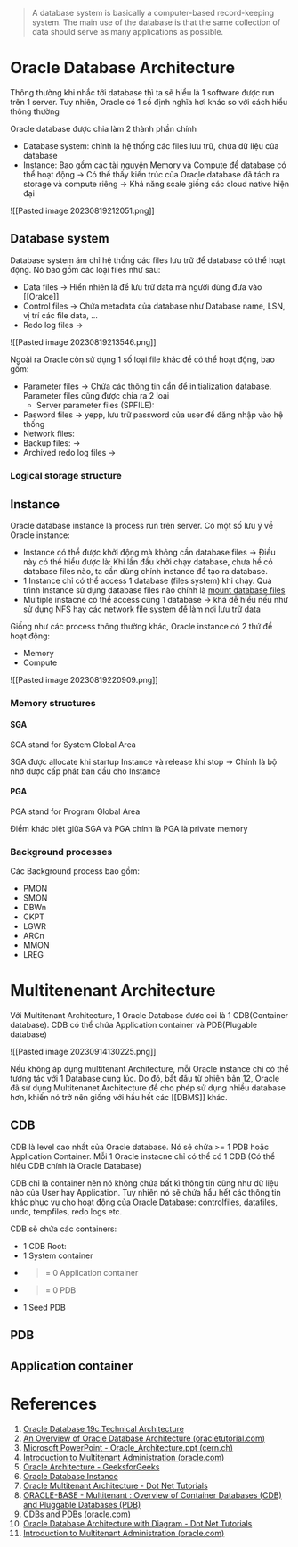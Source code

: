 > A database system is basically a computer-based record-keeping system. The main use of the database is that the same collection of data should serve as many applications as possible.

# Oracle Database Architecture

Thông thường khi nhắc tới database thì ta sẽ hiểu là 1 software được run trên 1 server. Tuy nhiên, Oracle có 1 số định nghĩa hơi khác so với cách hiểu thông thường

Oracle database được chia làm 2 thành phần chính
- Database system: chính là hệ thống các files lưu trữ, chứa dữ liệu của database
- Instance: Bao gồm các tài nguyên Memory và Compute để database có thể hoạt động
-> Có thể thấy kiến trúc của Oracle database đã tách ra storage và compute riêng -> Khả năng scale giống các cloud native hiện đại

![[Pasted image 20230819212051.png]]

## Database system

Database system ám chỉ hệ thống các files lưu trữ để database có thể hoạt động. Nó bao gồm các loại files như sau:
- Data files -> Hiển nhiên là để lưu trữ data mà người dùng đưa vào [[Oralce]]
- Control files -> Chứa metadata của database như Database name, LSN, vị trí các file data, ...
- Redo log files ->

![[Pasted image 20230819213546.png]]

Ngoài ra Oracle còn sử dụng 1 số loại file khác để có thể hoạt động, bao gồm:
- Parameter files -> Chứa các thông tin cần để initialization database. Parameter files cũng được chia ra 2 loại
	- Server parameter files (SPFILE): 
- Pasword files -> yepp, lưu trữ password của user để đăng nhập vào hệ thống
- Network files:
- Backup files: ->
- Archived redo log files ->

### Logical storage structure
## Instance

Oracle database instance là process run trên server.
Có một số lưu ý về Oracle instance:
- Instance có thể được khởi động mà không cần database files -> Điều này có thể hiểu được là: Khi lần đầu khởi chạy database, chưa hề có database files nào, ta cần dùng chính instance để tạo ra database.
- 1 Instance chỉ có thể access 1 database (files system) khi chạy. Quá trình Instance sử dụng database files nào chính là <u>mount database files</u>
- Multiple instacne có thể access cùng 1 database -> khá dễ hiểu nếu như sử dụng NFS hay các network file system để làm nơi lưu trữ data

Giống như các process thông thường khác, Oracle instance có 2 thứ để hoạt động:
- Memory
- Compute

![[Pasted image 20230819220909.png]]

### Memory structures

#### SGA

SGA stand for System Global Area

SGA được allocate khi startup Instance và release khi stop -> Chính là bộ nhớ được cấp phát ban đầu cho Instance

#### PGA

PGA stand for Program Global Area

Điểm khác biệt giữa SGA và PGA chính là PGA là private memory
### Background processes

Các Background process bao gồm:
- PMON
- SMON
- DBWn
- CKPT
- LGWR
- ARCn
- MMON
- LREG

# Multitenenant Architecture

Với Multitenant Architecture, 1 Oracle Database được coi là 1 CDB(Container database). CDB có thể chứa Application container và PDB(Plugable database)

![[Pasted image 20230914130225.png]]

Nếu không áp dụng multitenant Architecture, mỗi Oracle instance chỉ có thể tương tác với 1 Database cùng lúc. Do đó, bắt đầu từ phiên bản 12, Oracle đã sử dụng Multitenanet Architecture để cho phép sử dụng nhiều database hơn, khiến nó trở nên giống với hầu hết các [[DBMS]] khác. 
## CDB

CDB là level cao nhất của Oracle database. Nó sẽ chứa >= 1 PDB hoặc Application Container. Mỗi 1 Oracle instacne chỉ có thể có 1 CDB (Có thể hiểu CDB chính là Oracle Database)

CDB chỉ là container nên nó không chứa bất kì thông tin cũng như dữ liệu nào của User hay Application. Tuy nhiên nó sẽ chứa hầu hết các thông tin khác phục vụ cho hoạt động của Oracle Database: controlfiles, datafiles, undo, tempfiles, redo logs etc.

CDB sẽ chứa các containers:
- 1 CDB Root: 
- 1 System container
- >= 0 Application container
- >= 0 PDB
- 1 Seed PDB
## PDB

## Application container
# References
1. [Oracle Database 19c Technical Architecture](https://www.oracle.com/webfolder/technetwork/tutorials/architecture-diagrams/19/pdf/db-19c-architecture.pdf)
2. [An Overview of Oracle Database Architecture (oracletutorial.com)](https://www.oracletutorial.com/oracle-administration/oracle-database-architecture/)
3. [Microsoft PowerPoint - Oracle_Architecture.ppt (cern.ch)](https://indico.cern.ch/event/36804/attachments/731758/1003980/oracleArchitecture.pdf)
4. [Introduction to Multitenant Administration (oracle.com)](https://docs.oracle.com/en/database/oracle/oracle-database/21/multi/introduction-to-the-multitenant-architecture.html#GUID-267F7D12-D33F-4AC9-AA45-E9CD671B6F22)
5. [Oracle Architecture - GeeksforGeeks](https://www.geeksforgeeks.org/oracle-architecture/)
6. [Oracle Database Instance](https://docs.oracle.com/en/database/oracle/oracle-database/21/cncpt/oracle-database-instance.html#GUID-B3A8DB74-211A-453C-8B73-B61824DC56F6)
7. [Oracle Multitenant Architecture - Dot Net Tutorials](https://dotnettutorials.net/lesson/oracle-multitenant-architecture/)
8. [ORACLE-BASE - Multitenant : Overview of Container Databases (CDB) and Pluggable Databases (PDB)](https://oracle-base.com/articles/12c/multitenant-overview-container-database-cdb-12cr1)
9. [CDBs and PDBs (oracle.com)](https://docs.oracle.com/en/database/oracle/oracle-database/21/cncpt/CDBs-and-PDBs.html#GUID-5C339A60-2163-4ECE-B7A9-4D67D3D894FB)
10. [Oracle Database Architecture with Diagram - Dot Net Tutorials](https://dotnettutorials.net/lesson/oracle-database-architecture/)
12. [Introduction to Multitenant Administration (oracle.com)](https://docs.oracle.com/en/database/oracle/oracle-database/21/multi/introduction-to-the-multitenant-architecture.html#GUID-267F7D12-D33F-4AC9-AA45-E9CD671B6F22)